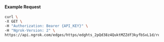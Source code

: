 <!-- Code generated for API Clients. DO NOT EDIT. -->

#### Example Request

```bash
curl \
-X GET \
-H "Authorization: Bearer {API_KEY}" \
-H "Ngrok-Version: 2" \
https://api.ngrok.com/edges/https/edghts_2pQd38z4QuktMZZdf3kyfbSxL1d/routes/edghtsrt_2pQd31sQVyYF1H8auGiddmKuopV/oidc
```
